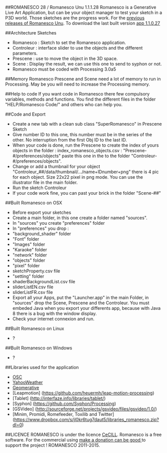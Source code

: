 ##ROMANESCO 28 / Romanesco Unu 1.1.1.28
Romanesco is a Generative Live Art Application, but can be
your object manager to test your sketch in a P3D world.
Those sketches are the progress work. 
For the [previous releases of Romanesco Unu](https://github.com/StanLepunK/ROMANESCO_previous_release).
To download the last built version [app 1.1.0.27](http://romanescoproject.wordpress.com/download/)

##Architecture Sketches
* Romanesco : Sketch to set the Romanesco application.
* Controleur : interface slider to use the objects and the different parameters.
* Prescene : use to move the object in the 3D space.
* Scene : Display the result, we can use this one to send to syphon or not.
* Romanesco must be coded with Processing 3.0a5


##Memory
Romanesco Prescene and Scene need a lot of memory to run in Processing. May be you will need to increase the Processing memory.

##Help to code
If you want code in Romanesco there few compulsory variables, methods and functions.  You find the different files in the folder "HELP/Romanesco Code/" and others who can help you.

##Code and Export
* Create a new tab with a clean sub class "SuperRomanesco" in Prescene Sketch
* Give number ID to this one, this number must be in the series of the other. No interruption from the first Obj ID to the last ID.
* When your code is done, run the Prescene to create the index of yours objects in the folder : index_romanesco_objects.csv :  "Prescene-#/preferences/objects" paste this one in the to the folder "Controleur-#/preferences/objects".
* Change or add a thumbnail for your object "Controleur_##/data/thumbnail/.../name+IDnumber+png" there is 4 pic for each object. Size 22x22 pixel in png mode. You can use the illustrator file in the main folder.
* Run the sketch Controleur
* If your code work fine, you can past your brick in the folder "Scene-##"

##Built Romanesco on OSX
* Before export your sketches
* Create a main folder, in this one create a folder named "sources".
* In "sources" you create "preferences" folder
* In "preferences" you drop :
 * "background_shader" folder
 * "Font" folder
 * "Images" folder 
 * "Karaoke" folder 
 * "network" folder 
 * "objects" folder 
 * "pixel"  folder
 * sketchProperty.csv file
 * "setting" folder 
 * shaderBackgroundList.csv file 
 * sliderListEN.csv file
 * sliderListFR.csv file
* Export all your Apps, put the "Launcher.app" in the main Folder, in "sources" drop the Scene, Prescene and the Controleur. You must embeded Java when you export your differents app, because with Java 8 there is a bug with the window display.
* Check your internet connexion and run.

##Built Romanesco on Linux
* ?

##Built Romanesco on Windows
* ?

##Libraries used for the application
* [OSC](http://www.sojamo.de/libraries/oscp5/)
* [YahooWeather](http://www.onformative.com/lab/google-weather-library-for-processing/)
* [Geomerative](http://www.ricardmarxer.com/geomerative/)
* [Leapmotion] (https://github.com/heuermh/leap-motion-processing)
* [Tablet] (http://interfaze.info/libraries/tablet/)
* [Syphon] (https://github.com/Syphon/Processing)
* [GSVideo] (http://sourceforge.net/projects/gsvideo/files/gsvideo/1.0/)
* [Minim, Promidi, Romefeeder, Toxilib and Twitter] (https://www.dropbox.com/s/jl0kr6tug7daut5/libraries_romanesco.zip?dl=0)


##LICENCE
ROMANESCO is under the licence [CeCILL](http://www.cecill.info/licences/Licence_CeCILL_V2.1-en.html).
Romanesco is a free software.
For the commercial using [make a donation can be good  ](http://romanescoproject.wordpress.com/download/) to support the project !
ROMANESCO 2011-2015.
